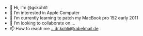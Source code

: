 - 👋 Hi, I’m @gskohli1
- 👀 I’m interested in Apple Computer
- 🌱 I’m currently learning to patch my MacBook pro 152 early 2011
- 💞️ I’m looking to collaborate on ...
- 📫 How to reach me ...dr.kohli@kabelmail.de

<!---
gskohli1/gskohli1 is a ✨ special ✨ repository because its `README.md` (this file) appears on your GitHub profile.
You can click the Preview link to take a look at your changes.
--->
